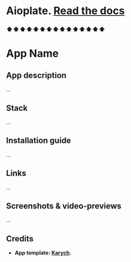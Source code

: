 # Aioplate. <a href="https://github.com/devkarych/aioplate/blob/main/DOCS.md">Read the docs</a>

### ⬆⬆⬆⬆⬆⬆⬆⬆⬆⬆⬆⬆⬆⬆⬆

# App Name

## App description

...

## Stack

...

## Installation guide

...

## Links

...

## Screenshots & video-previews

...

## Credits

- **App template: <a href="https://github.com/devkarych">Karych</a>.**
